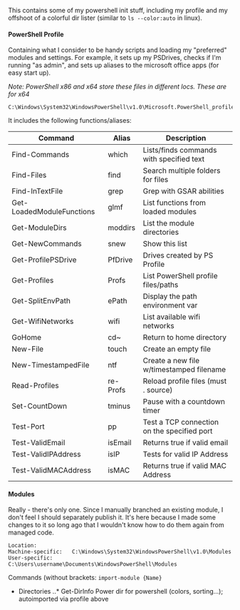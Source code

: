 This contains some of my powershell init stuff, including my profile and my offshoot of a colorful dir lister (similar to `ls --color:auto` in linux).

#### PowerShell Profile 

Containing what I consider to be handy scripts and loading my "preferred" modules and settings. For example, it sets up my PSDrives, checks if I'm running "as admin", and sets up aliases to the microsoft office apps (for easy start up).

*Note: PowerShell x86 and x64 store these files in different locs. These are for x64*
```
C:\Windows\System32\WindowsPowerShell\v1.0\Microsoft.PowerShell_profile.ps1
```

It includes the following functions/aliases:

Command                   | Alias       | Description
-------                   | -----       | -----------
Find-Commands             | which       | Lists/finds commands with specified text
Find-Files                | find        | Search multiple folders for files
Find-InTextFile           | grep        | Grep with GSAR abilities
Get-LoadedModuleFunctions | glmf        | List functions from loaded modules
Get-ModuleDirs            | moddirs     | List the module directories
Get-NewCommands           | snew        | Show this list
Get-ProfilePSDrive        | PfDrive     | Drives created by PS Profile
Get-Profiles              | Profs       | List PowerShell profile files/paths
Get-SplitEnvPath          | ePath       | Display the path environment var
Get-WifiNetworks          | wifi        | List available wifi networks
GoHome                    | cd~         | Return to home directory
New-File                  | touch       | Create an empty file
New-TimestampedFile       | ntf         | Create a new file w/timestamped filename
Read-Profiles             | re-Profs    | Reload profile files (must . source)
Set-CountDown             | tminus      | Pause with a countdown timer
Test-Port                 | pp          | Test a TCP connection on the specified port
Test-ValidEmail           | isEmail     | Returns true if valid email
Test-ValidIPAddress       | isIP        | Tests for valid IP Address
Test-ValidMACAddress      | isMAC       | Returns true if valid MAC Address




#### Modules

Really - there's only one. Since I manually branched an existing module, I don't feel I should separately publish it. It's here because I made some changes to it so long ago that I wouldn't know how to do them again from managed code.

```
Location:
Machine-specific:	C:\Windows\System32\WindowsPowerShell\v1.0\Modules
User-specific:		C:\Users\username\Documents\WindowsPowerShell\Modules
 ```

Commands (without brackets: `import-module {Name}`
 
* Directories
..* Get-DirInfo     		Power dir for powershell (colors, sorting...); autoimported via profile above


